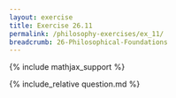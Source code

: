 ```yaml
---
layout: exercise
title: Exercise 26.11
permalink: /philosophy-exercises/ex_11/
breadcrumb: 26-Philosophical-Foundations
---
```


{% include mathjax_support %}

<div><i class="arrow-up loader" data-chapter="philosophy-exercises" data-exercise="ex_11" data-rating="0"></i></div>
{% include_relative question.md %}
